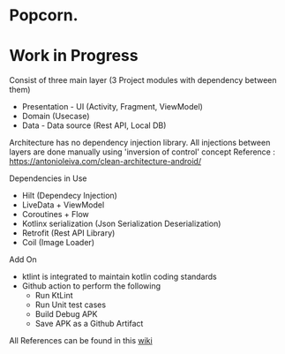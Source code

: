 # Popcorn.

# Work in Progress

Consist of three main layer (3 Project modules with dependency between them)
- Presentation - UI (Activity, Fragment, ViewModel)
- Domain (Usecase)
- Data - Data source (Rest API, Local DB)

Architecture has no dependency injection library. All injections between layers are done manually using 'inversion of control' concept
Reference : https://antonioleiva.com/clean-architecture-android/

Dependencies in Use
- Hilt (Dependecy Injection)
- LiveData + ViewModel
- Coroutines + Flow
- Kotlinx serialization (Json Serialization Deserialization)
- Retrofit (Rest API Library)
- Coil (Image Loader)

Add On
- ktlint is integrated to maintain kotlin coding standards
- Github action to perform the following
  - Run KtLint
  - Run Unit test cases
  - Build Debug APK
  - Save APK as a Github Artifact
  
All References can be found in this [wiki](https://github.com/adilmas13/android-architecture/wiki/References)

